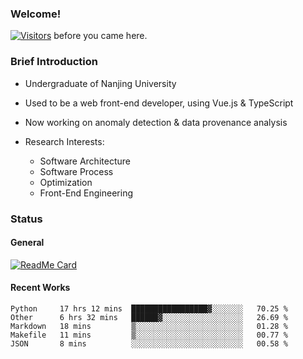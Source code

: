 ### Welcome!

[![Visitors](https://visitor-badge.laobi.icu/badge?page_id=HermitSun.HermitSun)]() before you came here.

### Brief Introduction

- Undergraduate of Nanjing University

- Used to be a web front-end developer, using Vue.js & TypeScript

- Now working on anomaly detection & data provenance analysis

- Research Interests: 
  - Software Architecture
  - Software Process
  - Optimization
  - Front-End Engineering

### Status

#### General

[![ReadMe Card](https://github-readme-stats.hermitsun.vercel.app/api?username=HermitSun&count_private=true&show_icons=true)]()

#### Recent Works

<!--START_SECTION:waka-->
```text
Python     17 hrs 12 mins  █████████████████▓░░░░░░░   70.25 % 
Other      6 hrs 32 mins   ██████▓░░░░░░░░░░░░░░░░░░   26.69 % 
Markdown   18 mins         ▒░░░░░░░░░░░░░░░░░░░░░░░░   01.28 % 
Makefile   11 mins         ▒░░░░░░░░░░░░░░░░░░░░░░░░   00.77 % 
JSON       8 mins          ░░░░░░░░░░░░░░░░░░░░░░░░░   00.58 % 
```
<!--END_SECTION:waka-->
